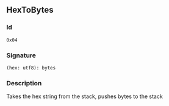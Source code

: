 <!--
THIS FILE IS GENERATED. DO NOT EDIT MANUALLY!
-->
## HexToBytes

### Id

`0x04`
### Signature

`(hex: utf8): bytes`

### Description

Takes the hex string from the stack, pushes bytes to the stack
